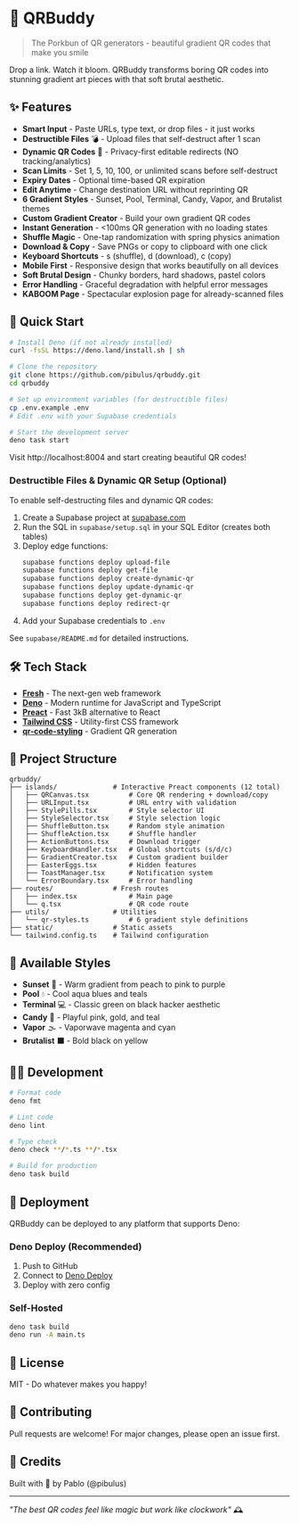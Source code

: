 # 🌈 QRBuddy

> The Porkbun of QR generators - beautiful gradient QR codes that make you smile

Drop a link. Watch it bloom. QRBuddy transforms boring QR codes into stunning
gradient art pieces with that soft brutal aesthetic.

## ✨ Features

- **Smart Input** - Paste URLs, type text, or drop files - it just works
- **Destructible Files** 💣 - Upload files that self-destruct after 1 scan
- **Dynamic QR Codes** 🔗 - Privacy-first editable redirects (NO
  tracking/analytics)
- **Scan Limits** - Set 1, 5, 10, 100, or unlimited scans before self-destruct
- **Expiry Dates** - Optional time-based QR expiration
- **Edit Anytime** - Change destination URL without reprinting QR
- **6 Gradient Styles** - Sunset, Pool, Terminal, Candy, Vapor, and Brutalist
  themes
- **Custom Gradient Creator** - Build your own gradient QR codes
- **Instant Generation** - <100ms QR generation with no loading states
- **Shuffle Magic** - One-tap randomization with spring physics animation
- **Download & Copy** - Save PNGs or copy to clipboard with one click
- **Keyboard Shortcuts** - s (shuffle), d (download), c (copy)
- **Mobile First** - Responsive design that works beautifully on all devices
- **Soft Brutal Design** - Chunky borders, hard shadows, pastel colors
- **Error Handling** - Graceful degradation with helpful error messages
- **KABOOM Page** - Spectacular explosion page for already-scanned files

## 🚀 Quick Start

```bash
# Install Deno (if not already installed)
curl -fsSL https://deno.land/install.sh | sh

# Clone the repository
git clone https://github.com/pibulus/qrbuddy.git
cd qrbuddy

# Set up environment variables (for destructible files)
cp .env.example .env
# Edit .env with your Supabase credentials

# Start the development server
deno task start
```

Visit http://localhost:8004 and start creating beautiful QR codes!

### Destructible Files & Dynamic QR Setup (Optional)

To enable self-destructing files and dynamic QR codes:

1. Create a Supabase project at [supabase.com](https://supabase.com)
2. Run the SQL in `supabase/setup.sql` in your SQL Editor (creates both tables)
3. Deploy edge functions:
   ```bash
   supabase functions deploy upload-file
   supabase functions deploy get-file
   supabase functions deploy create-dynamic-qr
   supabase functions deploy update-dynamic-qr
   supabase functions deploy get-dynamic-qr
   supabase functions deploy redirect-qr
   ```
4. Add your Supabase credentials to `.env`

See `supabase/README.md` for detailed instructions.

## 🛠 Tech Stack

- **[Fresh](https://fresh.deno.dev)** - The next-gen web framework
- **[Deno](https://deno.land)** - Modern runtime for JavaScript and TypeScript
- **[Preact](https://preactjs.com)** - Fast 3kB alternative to React
- **[Tailwind CSS](https://tailwindcss.com)** - Utility-first CSS framework
- **[qr-code-styling](https://github.com/kozakdenys/qr-code-styling)** -
  Gradient QR generation

## 📁 Project Structure

```
qrbuddy/
├── islands/              # Interactive Preact components (12 total)
│   ├── QRCanvas.tsx          # Core QR rendering + download/copy
│   ├── URLInput.tsx          # URL entry with validation
│   ├── StylePills.tsx        # Style selector UI
│   ├── StyleSelector.tsx     # Style selection logic
│   ├── ShuffleButton.tsx     # Random style animation
│   ├── ShuffleAction.tsx     # Shuffle handler
│   ├── ActionButtons.tsx     # Download trigger
│   ├── KeyboardHandler.tsx   # Global shortcuts (s/d/c)
│   ├── GradientCreator.tsx   # Custom gradient builder
│   ├── EasterEggs.tsx        # Hidden features
│   ├── ToastManager.tsx      # Notification system
│   └── ErrorBoundary.tsx     # Error handling
├── routes/               # Fresh routes
│   ├── index.tsx             # Main page
│   └── q.tsx                 # QR code route
├── utils/                # Utilities
│   └── qr-styles.ts          # 6 gradient style definitions
├── static/               # Static assets
└── tailwind.config.ts    # Tailwind configuration
```

## 🎨 Available Styles

- **Sunset** 🌅 - Warm gradient from peach to pink to purple
- **Pool** 💧 - Cool aqua blues and teals
- **Terminal** 💻 - Classic green on black hacker aesthetic
- **Candy** 🍬 - Playful pink, gold, and teal
- **Vapor** 🌫️ - Vaporwave magenta and cyan
- **Brutalist** ⬛ - Bold black on yellow

## 🏃‍♂️ Development

```bash
# Format code
deno fmt

# Lint code
deno lint

# Type check
deno check **/*.ts **/*.tsx

# Build for production
deno task build
```

## 🚢 Deployment

QRBuddy can be deployed to any platform that supports Deno:

### Deno Deploy (Recommended)

1. Push to GitHub
2. Connect to [Deno Deploy](https://deno.com/deploy)
3. Deploy with zero config

### Self-Hosted

```bash
deno task build
deno run -A main.ts
```

## 📝 License

MIT - Do whatever makes you happy!

## 🤝 Contributing

Pull requests are welcome! For major changes, please open an issue first.

## 💫 Credits

Built with 🧁 by Pablo (@pibulus)

---

_"The best QR codes feel like magic but work like clockwork"_ 🕰️
